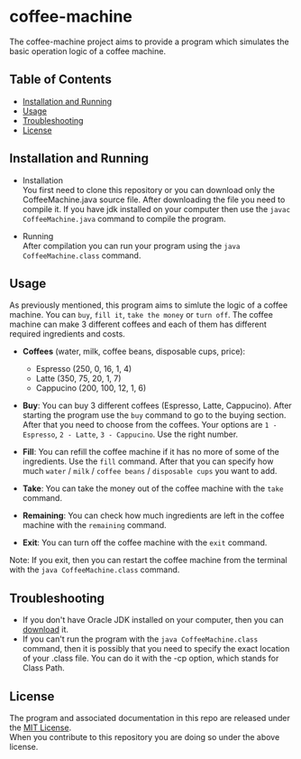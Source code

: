 # coffee-machine

The coffee-machine project aims to provide a program which simulates the basic operation logic of a coffee machine.

## Table of Contents
- [Installation and Running](#installation-and-running)
- [Usage](#usage)
- [Troubleshooting](#troubleshooting)
- [License](#license)

## Installation and Running
- Installation<br/>
You first need to clone this repository or you can download only the CoffeeMachine.java source file. After downloading the file you need to compile it. If you have jdk installed on your computer then use the `javac CoffeeMachine.java` command to compile the program.

- Running<br/>
After compilation you can run your program using the `java CoffeeMachine.class` command.

## Usage
As previously mentioned, this program aims to simlute the logic of a coffee machine. You can `buy`, `fill it`, `take the money` or `turn off`. The coffee machine can make 3 different coffees and each of them has different required ingredients and costs.

- **Coffees** (water, milk, coffee beans, disposable cups, price): 
  - Espresso (250, 0, 16, 1, 4)
  - Latte (350, 75, 20, 1, 7)
  - Cappucino (200, 100, 12, 1, 6)

- **Buy**: You can buy 3 different coffees (Espresso, Latte, Cappucino). After starting the program use the `buy` command to go to the buying section. After that you need to choose from the coffees. Your options are `1 - Espresso`, `2 - Latte`, `3 - Cappucino`. Use the right number.

- **Fill**: You can refill the coffee machine if it has no more of some of the ingredients. Use the `fill` command. After that you can specify how much `water` / `milk` / `coffee beans` / `disposable cups` you want to add. 

- **Take**: You can take the money out of the coffee machine with the `take` command.

- **Remaining**: You can check how much ingredients are left in the coffee machine with the `remaining` command. 

- **Exit**: You can turn off the coffee machine with the `exit` command. 

Note: If you exit, then you can restart the coffee machine from the terminal with the `java CoffeeMachine.class` command.

## Troubleshooting

- If you don't have Oracle JDK installed on your computer, then you can [download](https://www.oracle.com/java/technologies/javase-downloads.html) it.
- If you can't run the program with the `java CoffeeMachine.class` command, then it is possibly that you need to specify the exact location of your .class file. You can do it with the -cp option, which stands for Class Path.

## License
The program and associated documentation in this repo are released under the [MIT License](https://en.wikipedia.org/wiki/MIT_License).<br/>
When you contribute to this repository you are doing so under the above license.
